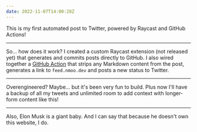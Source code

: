 ```yaml
---
date: 2022-11-07T14:00:28Z
---
```


This is my first automated post to Twitter, powered by Raycast and GitHub Actions!

---

So... how does it work? I created a custom Raycast extension (not released yet) that generates and commits posts directly to GitHub. I also wired together a [GitHub Action](https://github.com/natemoo-re/feed/blob/18564b57813cd76f7fa422ecafdbe4bb0d6b4acc/.github/workflows/post.yml) that strips any Markdown content from the post, generates a link to `feed.nmoo.dev` and posts a new status to Twitter.

---

Overengineered? Maybe... but it's been very fun to build. Plus now I'll have a backup of all my tweets and unlimited room to add context with longer-form content like this!

---

Also, Elon Musk is a giant baby. And I can say that because he doesn't own this website, I do.
